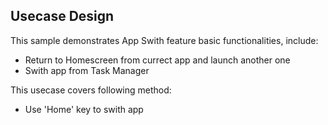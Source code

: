 ## Usecase Design

This sample demonstrates App Swith feature basic functionalities, include:

* Return to Homescreen from currect app and launch another one
* Swith app from Task Manager

This usecase covers following method:

* Use 'Home' key to swith app
